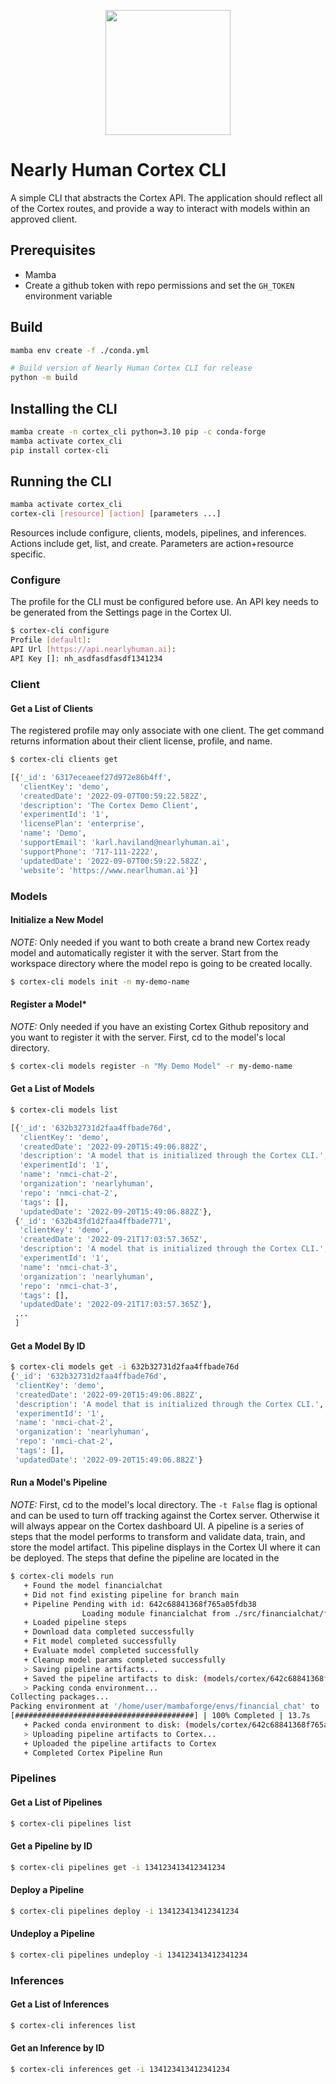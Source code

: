 <p align="center">
    <img src="https://www.nearlyhuman.ai/wp-content/uploads/2022/04/virtual-copy.svg" width="200"/>
</p>

# Nearly Human Cortex CLI

A simple CLI that abstracts the Cortex API. The application should reflect all of the Cortex routes, and provide a way
to interact with models within an approved client.

## Prerequisites

- Mamba
- Create a github token with repo permissions and set the `GH_TOKEN` environment variable

## Build

```bash
mamba env create -f ./conda.yml

# Build version of Nearly Human Cortex CLI for release
python -m build
```

## Installing the CLI

```bash
mamba create -n cortex_cli python=3.10 pip -c conda-forge
mamba activate cortex_cli
pip install cortex-cli
```

## Running the CLI

```bash
mamba activate cortex_cli
cortex-cli [resource] [action] [parameters ...]
```

Resources include configure, clients, models, pipelines, and inferences.
Actions include get, list, and create.
Parameters are action+resource specific.

### Configure

The profile for the CLI must be configured before use. An API key needs to be generated from the Settings page in the Cortex UI.

```bash
$ cortex-cli configure
Profile [default]:
API Url [https://api.nearlyhuman.ai]:
API Key []: nh_asdfasdfasdf1341234
```

### Client

#### Get a List of Clients

The registered profile may only associate with one client. The get command returns information about their client license, profile, and name.

```bash
$ cortex-cli clients get

[{'_id': '6317eceaeef27d972e86b4ff',
  'clientKey': 'demo',
  'createdDate': '2022-09-07T00:59:22.582Z',
  'description': 'The Cortex Demo Client',
  'experimentId': '1',
  'licensePlan': 'enterprise',
  'name': 'Demo',
  'supportEmail': 'karl.haviland@nearlyhuman.ai',
  'supportPhone': '717-111-2222',
  'updatedDate': '2022-09-07T00:59:22.582Z',
  'website': 'https://www.nearlhuman.ai'}]
```

### Models

#### Initialize a New Model

_NOTE:_ Only needed if you want to both create a brand new Cortex ready model and automatically register it with the server. Start from the workspace directory where the model repo is going to be created locally.

```bash
$ cortex-cli models init -n my-demo-name
```

#### Register a Model\*

_NOTE:_ Only needed if you have an existing Cortex Github repository and you want to register it with the server. First, cd to the model's local directory.

```bash
$ cortex-cli models register -n "My Demo Model" -r my-demo-name
```

#### Get a List of Models

```bash
$ cortex-cli models list

[{'_id': '632b32731d2faa4ffbade76d',
  'clientKey': 'demo',
  'createdDate': '2022-09-20T15:49:06.882Z',
  'description': 'A model that is initialized through the Cortex CLI.',
  'experimentId': '1',
  'name': 'nmci-chat-2',
  'organization': 'nearlyhuman',
  'repo': 'nmci-chat-2',
  'tags': [],
  'updatedDate': '2022-09-20T15:49:06.882Z'},
 {'_id': '632b43fd1d2faa4ffbade771',
  'clientKey': 'demo',
  'createdDate': '2022-09-21T17:03:57.365Z',
  'description': 'A model that is initialized through the Cortex CLI.',
  'experimentId': '1',
  'name': 'nmci-chat-3',
  'organization': 'nearlyhuman',
  'repo': 'nmci-chat-3',
  'tags': [],
  'updatedDate': '2022-09-21T17:03:57.365Z'},
 ...
 ]
```

#### Get a Model By ID

```bash
$ cortex-cli models get -i 632b32731d2faa4ffbade76d
{'_id': '632b32731d2faa4ffbade76d',
 'clientKey': 'demo',
 'createdDate': '2022-09-20T15:49:06.882Z',
 'description': 'A model that is initialized through the Cortex CLI.',
 'experimentId': '1',
 'name': 'nmci-chat-2',
 'organization': 'nearlyhuman',
 'repo': 'nmci-chat-2',
 'tags': [],
 'updatedDate': '2022-09-20T15:49:06.882Z'}
```

#### Run a Model's Pipeline

_NOTE:_ First, cd to the model's local directory. The `-t False` flag is optional and can be used to turn off tracking against the Cortex server. Otherwise it will always appear on the Cortex dashboard UI.
A pipeline is a series of steps that the model performs to transform and validate data, train, and store the model artifact. This pipeline displays in the
Cortex UI where it can be deployed. The steps that define the pipeline are located in the

```bash
$ cortex-cli models run
   + Found the model financialchat
   + Did not find existing pipeline for branch main
   + Pipeline Pending with id: 642c68841368f765a05fdb38
                Loading module financialchat from ./src/financialchat/financialchat.py
   + Loaded pipeline steps
   + Download data completed successfully
   + Fit model completed successfully
   + Evaluate model completed successfully
   + Cleanup model params completed successfully
   > Saving pipeline artifacts...
   + Saved the pipeline artifacts to disk: (models/cortex/642c68841368f765a05fdb38)
   > Packing conda environment...
Collecting packages...
Packing environment at '/home/user/mambaforge/envs/financial_chat' to 'models/cortex/642c68841368f765a05fdb38/environment.tar.gz'
[########################################] | 100% Completed | 13.7s
   + Packed conda environment to disk: (models/cortex/642c68841368f765a05fdb38)
   > Uploading pipeline artifacts to Cortex...
   + Uploaded the pipeline artifacts to Cortex
   + Completed Cortex Pipeline Run
```

### Pipelines

#### Get a List of Pipelines

```bash
$ cortex-cli pipelines list

```

#### Get a Pipeline by ID

```bash
$ cortex-cli pipelines get -i 134123413412341234

```

#### Deploy a Pipeline

```bash
$ cortex-cli pipelines deploy -i 134123413412341234

```

#### Undeploy a Pipeline

```bash
$ cortex-cli pipelines undeploy -i 134123413412341234

```

### Inferences

#### Get a List of Inferences

```bash
$ cortex-cli inferences list

```

#### Get an Inference by ID

```bash
$ cortex-cli inferences get -i 134123413412341234

```
